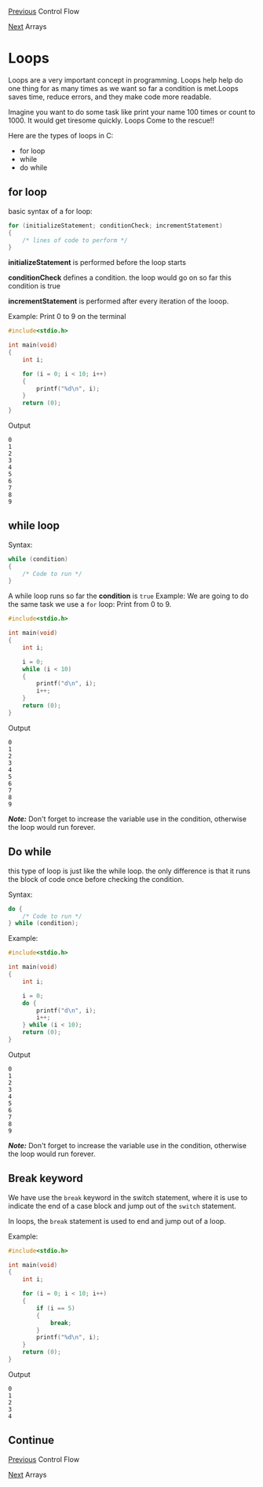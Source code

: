 [Previous](../03_Control_flow/control_flow.md) Control Flow

[Next](../05_Arrays/arrays.md) Arrays

# Loops

Loops are a very important concept in programming. Loops help help do one thing for as many times as we want so far a condition is met.Loops saves time, reduce errors, and they make code more readable.

Imagine you want to do some task like print your name 100 times or count to 1000. It would get tiresome quickly. Loops Come to the rescue!!

Here are the types of loops in C:
* for loop
* while
* do while

## for loop
basic syntax of a for loop:

```C
for (initializeStatement; conditionCheck; incrementStatement)
{
	/* lines of code to perform */
}
```
**initializeStatement** is performed before the loop starts

**conditionCheck** defines a condition. the loop would go on so far this condition is true

**incrementStatement** is performed after every iteration of the looop.

Example:
Print 0 to 9 on the terminal
```C
#include<stdio.h>

int main(void)
{
	int i;

	for (i = 0; i < 10; i++)
	{
		printf("%d\n", i);
	}
	return (0);
}
```
Output
```
0
1
2
3
4
5
6
7
8
9

```

## while loop
Syntax:
```C
while (condition)
{
	/* Code to run */
}
```

A while loop runs so far the **condition** is ``true``
Example:
We are going to do the same task we use a ``for`` loop: Print from 0 to 9.

```c
#include<stdio.h>

int main(void)
{
	int i;

	i = 0;
	while (i < 10)
	{
		printf("d\n", i);
		i++;
	}
	return (0);
}
```
Output
```
0
1
2
3
4
5
6
7
8
9

```

***Note:*** Don't forget to increase the variable use in the condition, otherwise the loop would run forever.

## Do while
this type of loop is just like the while loop. the only difference is that it runs the block of code once before checking the condition.

Syntax:
```C
do {
	/* Code to run */
} while (condition);
```
Example:

```c
#include<stdio.h>

int main(void)
{
	int i;

	i = 0;
	do {
		printf("d\n", i);
		i++;
	} while (i < 10);
	return (0);
}
```
Output
```
0
1
2
3
4
5
6
7
8
9

```
***Note:*** Don't forget to increase the variable use in the condition, otherwise the loop would run forever.
## Break keyword
We have use the ``break`` keyword in the switch statement, where it is use to indicate the end of a case block and jump out of the ``switch`` statement.

In loops, the ``break`` statement is used to end and jump out of a loop.

Example:
```C
#include<stdio.h>

int main(void)
{
	int i;

	for (i = 0; i < 10; i++)
	{
		if (i == 5)
		{
			break;
		}
		printf("%d\n", i);
	}
	return (0);
}
```
Output
```
0
1
2
3
4

```

## Continue
[Previous](../03_Control_flow/control_flow.md) Control Flow

[Next](../05_Arrays/arrays.md) Arrays